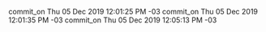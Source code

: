 commit_on Thu 05 Dec 2019 12:01:25 PM -03
commit_on Thu 05 Dec 2019 12:01:35 PM -03
commit_on Thu 05 Dec 2019 12:05:13 PM -03
